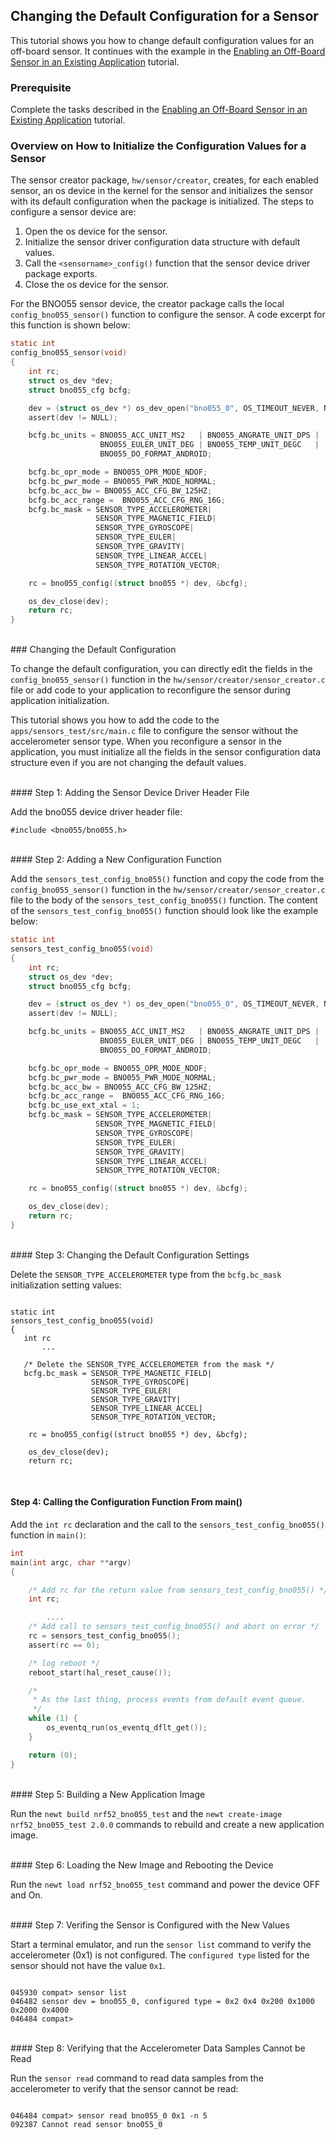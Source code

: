 ## Changing the Default Configuration for a Sensor

This tutorial shows you how to change default configuration values for an off-board sensor. It continues with the example in the  [Enabling an Off-Board Sensor in an Existing Application](/os/tutorials/sensors/sensor_offboard_config.md) tutorial.

### Prerequisite 

Complete the tasks described in the [Enabling an Off-Board Sensor in an Existing Application](/os/tutorials/sensors/sensor_offboard_config.md) tutorial. 

### Overview on How to Initialize the Configuration Values for a Sensor

The sensor creator package, `hw/sensor/creator`, creates, for each enabled sensor,  an os device in the kernel for the sensor and initializes the sensor with its default configuration when the package is initialized.  The steps to configure a sensor device are:

1. Open the os device for the sensor.
2. Initialize the sensor driver configuration data structure with default values.
3. Call the `<sensorname>_config()` function that the sensor device driver package exports.  
4. Close the os device for the sensor.

For the BNO055 sensor device, the creator package calls the local `config_bno055_sensor()` function to configure the sensor. A code excerpt for this function is shown below:

```c
static int
config_bno055_sensor(void)
{
    int rc;
    struct os_dev *dev;
    struct bno055_cfg bcfg;

    dev = (struct os_dev *) os_dev_open("bno055_0", OS_TIMEOUT_NEVER, NULL);
    assert(dev != NULL);

    bcfg.bc_units = BNO055_ACC_UNIT_MS2   | BNO055_ANGRATE_UNIT_DPS |
                    BNO055_EULER_UNIT_DEG | BNO055_TEMP_UNIT_DEGC   |
                    BNO055_DO_FORMAT_ANDROID;

    bcfg.bc_opr_mode = BNO055_OPR_MODE_NDOF;
    bcfg.bc_pwr_mode = BNO055_PWR_MODE_NORMAL;
    bcfg.bc_acc_bw = BNO055_ACC_CFG_BW_125HZ;
    bcfg.bc_acc_range =  BNO055_ACC_CFG_RNG_16G;
    bcfg.bc_mask = SENSOR_TYPE_ACCELEROMETER|
                   SENSOR_TYPE_MAGNETIC_FIELD|
                   SENSOR_TYPE_GYROSCOPE|
                   SENSOR_TYPE_EULER|
                   SENSOR_TYPE_GRAVITY|
                   SENSOR_TYPE_LINEAR_ACCEL|
                   SENSOR_TYPE_ROTATION_VECTOR;

    rc = bno055_config((struct bno055 *) dev, &bcfg);

    os_dev_close(dev);
    return rc;
}

```
<br>
### Changing the Default Configuration 

To change the default configuration, you can directly edit the fields in the `config_bno055_sensor()` function in the `hw/sensor/creator/sensor_creator.c` file or add code to your application to reconfigure the sensor during application initialization. 

This tutorial shows you how to add the code to the `apps/sensors_test/src/main.c` file to configure the sensor without the accelerometer sensor type.  When you reconfigure a sensor in the application, you must initialize all the fields in the sensor configuration data structure even if you are not changing the default values.  

<br>
#### Step 1: Adding the Sensor Device Driver Header File

Add the bno055 device driver header file:

```
#include <bno055/bno055.h> 

```
<br>
#### Step 2: Adding a New Configuration Function 

Add the `sensors_test_config_bno055()` function and copy the code from the `config_bno055_sensor()` function in the `hw/sensor/creator/sensor_creator.c` file to the body of the `sensors_test_config_bno055()` function.  The content of the `sensors_test_config_bno055()` function should look like the example below:

```c
static int
sensors_test_config_bno055(void)
{
    int rc;
    struct os_dev *dev;
    struct bno055_cfg bcfg;

    dev = (struct os_dev *) os_dev_open("bno055_0", OS_TIMEOUT_NEVER, NULL);
    assert(dev != NULL);

    bcfg.bc_units = BNO055_ACC_UNIT_MS2   | BNO055_ANGRATE_UNIT_DPS |
                    BNO055_EULER_UNIT_DEG | BNO055_TEMP_UNIT_DEGC   |
                    BNO055_DO_FORMAT_ANDROID;

    bcfg.bc_opr_mode = BNO055_OPR_MODE_NDOF;
    bcfg.bc_pwr_mode = BNO055_PWR_MODE_NORMAL;
    bcfg.bc_acc_bw = BNO055_ACC_CFG_BW_125HZ;
    bcfg.bc_acc_range =  BNO055_ACC_CFG_RNG_16G;
    bcfg.bc_use_ext_xtal = 1;
    bcfg.bc_mask = SENSOR_TYPE_ACCELEROMETER|
                   SENSOR_TYPE_MAGNETIC_FIELD|
                   SENSOR_TYPE_GYROSCOPE|
                   SENSOR_TYPE_EULER|
                   SENSOR_TYPE_GRAVITY|
                   SENSOR_TYPE_LINEAR_ACCEL|
                   SENSOR_TYPE_ROTATION_VECTOR;

    rc = bno055_config((struct bno055 *) dev, &bcfg);

    os_dev_close(dev);
    return rc;
}

```
<br>
#### Step 3: Changing the Default Configuration Settings

Delete the `SENSOR_TYPE_ACCELEROMETER` type from the `bcfg.bc_mask` initialization setting values:

```hl_lines="9"

static int
sensors_test_config_bno055(void)
{
   int rc
       ...

   /* Delete the SENSOR_TYPE_ACCELEROMETER from the mask */
   bcfg.bc_mask = SENSOR_TYPE_MAGNETIC_FIELD|
                  SENSOR_TYPE_GYROSCOPE|
                  SENSOR_TYPE_EULER|
                  SENSOR_TYPE_GRAVITY|
                  SENSOR_TYPE_LINEAR_ACCEL|
                  SENSOR_TYPE_ROTATION_VECTOR;

    rc = bno055_config((struct bno055 *) dev, &bcfg);

    os_dev_close(dev);
    return rc;

```
<br>

#### Step 4: Calling the Configuration Function From main()

Add the `int rc` declaration and the call to the `sensors_test_config_bno055()` function in `main()`:


```c
int
main(int argc, char **argv)
{

    /* Add rc for the return value from sensors_test_config_bno055() */
    int rc;

        ....
    /* Add call to sensors_test_config_bno055() and abort on error */
    rc = sensors_test_config_bno055();
    assert(rc == 0);

    /* log reboot */
    reboot_start(hal_reset_cause());

    /*
     * As the last thing, process events from default event queue.
     */
    while (1) {
        os_eventq_run(os_eventq_dflt_get());
    }

    return (0);
}

```
<br>
#### Step 5: Building a New Application Image

Run the `newt build nrf52_bno055_test` and the `newt create-image nrf52_bno055_test 2.0.0` commands to rebuild and create a new application image.

<br>
#### Step 6: Loading the New Image and Rebooting the Device

Run the `newt load nrf52_bno055_test` command and power the device OFF and On.

<br>
#### Step 7: Verifing the Sensor is Configured with the New Values

Start a terminal emulator, and run the `sensor list` command to verify the accelerometer (0x1) is not configured. The `configured type` listed for the sensor should not have the value `0x1`.

```hl_lines="3"

045930 compat> sensor list
046482 sensor dev = bno055_0, configured type = 0x2 0x4 0x200 0x1000 0x2000 0x4000 
046484 compat>

```
<br>
#### Step 8: Verifying that the Accelerometer Data Samples Cannot be Read

Run the `sensor read` command to read data samples from the accelerometer to verify that the sensor cannot be read:
```no-highlight

046484 compat> sensor read bno055_0 0x1 -n 5
092387 Cannot read sensor bno055_0

```
